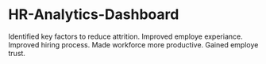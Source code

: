 # HR-Analytics-Dashboard
Identified key factors to reduce attrition.
Improved employe experiance.
Improved hiring process.
Made workforce more productive.
Gained employe trust.
